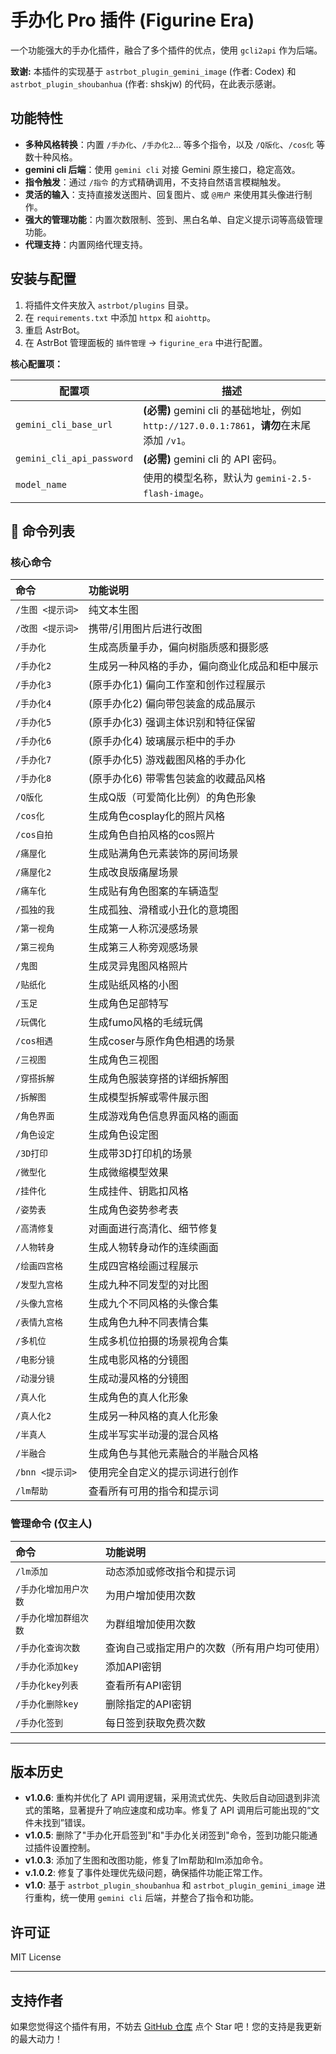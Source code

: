 # 手办化 Pro 插件 (Figurine Era)

一个功能强大的手办化插件，融合了多个插件的优点，使用 `gcli2api` 作为后端。

**致谢:** 本插件的实现基于 `astrbot_plugin_gemini_image` (作者: Codex) 和 `astrbot_plugin_shoubanhua` (作者: shskjw) 的代码，在此表示感谢。

## 功能特性

- **多种风格转换**：内置 `/手办化`、`/手办化2`... 等多个指令，以及 `/Q版化`、`/cos化` 等数十种风格。
- **gemini cli 后端**：使用 `gemini cli` 对接 Gemini 原生接口，稳定高效。
- **指令触发**：通过 `/指令` 的方式精确调用，不支持自然语言模糊触发。
- **灵活的输入**：支持直接发送图片、回复图片、或 `@用户` 来使用其头像进行制作。
- **强大的管理功能**：内置次数限制、签到、黑白名单、自定义提示词等高级管理功能。
- **代理支持**：内置网络代理支持。

## 安装与配置

1.  将插件文件夹放入 `astrbot/plugins` 目录。
2.  在 `requirements.txt` 中添加 `httpx` 和 `aiohttp`。
3.  重启 AstrBot。
4.  在 AstrBot 管理面板的 `插件管理` -> `figurine_era` 中进行配置。

**核心配置项：**

| 配置项                  | 描述                                                                 |
| ----------------------- | -------------------------------------------------------------------- |
| `gemini_cli_base_url`     | **(必需)** gemini cli 的基础地址，例如 `http://127.0.0.1:7861`，**请勿**在末尾添加 `/v1`。 |
| `gemini_cli_api_password` | **(必需)** gemini cli 的 API 密码。                                    |
| `model_name`            | 使用的模型名称，默认为 `gemini-2.5-flash-image`。                    |

## 📖 命令列表

### 核心命令

| 命令 | 功能说明 |
| :--- | :--- |
| `/生图 <提示词>` | 纯文本生图 |
| `/改图 <提示词>` | 携带/引用图片后进行改图 |
| `/手办化` | 生成高质量手办，偏向树脂质感和摄影感 |
| `/手办化2` | 生成另一种风格的手办，偏向商业化成品和柜中展示 |
| `/手办化3` | (原手办化1) 偏向工作室和创作过程展示 |
| `/手办化4` | (原手办化2) 偏向带包装盒的成品展示 |
| `/手办化5` | (原手办化3) 强调主体识别和特征保留 |
| `/手办化6` | (原手办化4) 玻璃展示柜中的手办 |
| `/手办化7` | (原手办化5) 游戏截图风格的手办化 |
| `/手办化8` | (原手办化6) 带零售包装盒的收藏品风格 |
| `/Q版化` | 生成Q版（可爱简化比例）的角色形象 |
| `/cos化` | 生成角色cosplay化的照片风格 |
| `/cos自拍` | 生成角色自拍风格的cos照片 |
| `/痛屋化` | 生成贴满角色元素装饰的房间场景 |
| `/痛屋化2` | 生成改良版痛屋场景 |
| `/痛车化` | 生成贴有角色图案的车辆造型 |
| `/孤独的我` | 生成孤独、滑稽或小丑化的意境图 |
| `/第一视角` | 生成第一人称沉浸感场景 |
| `/第三视角` | 生成第三人称旁观感场景 |
| `/鬼图` | 生成灵异鬼图风格照片 |
| `/贴纸化` | 生成贴纸风格的小图 |
| `/玉足` | 生成角色足部特写 |
| `/玩偶化` | 生成fumo风格的毛绒玩偶 |
| `/cos相遇` | 生成coser与原作角色相遇的场景 |
| `/三视图` | 生成角色三视图 |
| `/穿搭拆解` | 生成角色服装穿搭的详细拆解图 |
| `/拆解图` | 生成模型拆解或零件展示图 |
| `/角色界面` | 生成游戏角色信息界面风格的画面 |
| `/角色设定` | 生成角色设定图 |
| `/3D打印` | 生成带3D打印机的场景 |
| `/微型化` | 生成微缩模型效果 |
| `/挂件化` | 生成挂件、钥匙扣风格 |
| `/姿势表` | 生成角色姿势参考表 |
| `/高清修复` | 对画面进行高清化、细节修复 |
| `/人物转身` | 生成人物转身动作的连续画面 |
| `/绘画四宫格` | 生成四宫格绘画过程展示 |
| `/发型九宫格` | 生成九种不同发型的对比图 |
| `/头像九宫格` | 生成九个不同风格的头像合集 |
| `/表情九宫格` | 生成角色九种不同表情合集 |
| `/多机位` | 生成多机位拍摄的场景视角合集 |
| `/电影分镜` | 生成电影风格的分镜图 |
| `/动漫分镜` | 生成动漫风格的分镜图 |
| `/真人化` | 生成角色的真人化形象 |
| `/真人化2` | 生成另一种风格的真人化形象 |
| `/半真人` | 生成半写实半动漫的混合风格 |
| `/半融合` | 生成角色与其他元素融合的半融合风格 |
| `/bnn <提示词>` | 使用完全自定义的提示词进行创作 |
| `/lm帮助` | 查看所有可用的指令和提示词 |

### 管理命令 (仅主人)

| 命令 | 功能说明 |
| :--- | :--- |
| `/lm添加` | 动态添加或修改指令和提示词 |
| `/手办化增加用户次数` | 为用户增加使用次数 |
| `/手办化增加群组次数` | 为群组增加使用次数 |
| `/手办化查询次数` | 查询自己或指定用户的次数（所有用户均可使用） |
| `/手办化添加key` | 添加API密钥 |
| `/手办化key列表` | 查看所有API密钥 |
| `/手办化删除key` | 删除指定的API密钥 |
| `/手办化签到` | 每日签到获取免费次数 |

---

## 版本历史

- **v1.0.6**: 重构并优化了 API 调用逻辑，采用流式优先、失败后自动回退到非流式的策略，显著提升了响应速度和成功率。修复了 API 调用后可能出现的“文件未找到”错误。
- **v1.0.5**: 删除了"手办化开启签到"和"手办化关闭签到"命令，签到功能只能通过插件设置控制。
- **v1.0.3**: 添加了生图和改图功能，修复了lm帮助和lm添加命令。
- **v.1.0.2**: 修复了事件处理优先级问题，确保插件功能正常工作。
- **v1.0**: 基于 `astrbot_plugin_shoubanhua` 和 `astrbot_plugin_gemini_image` 进行重构，统一使用 `gemini cli` 后端，并整合了指令和功能。

## 许可证

MIT License

---

## 支持作者

如果您觉得这个插件有用，不妨去 [GitHub 仓库](https://github.com/EraAsh/astrbot_plugin_figurine_era) 点个 Star 吧！您的支持是我更新的最大动力！